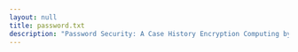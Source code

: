 ```yaml
---
layout: null
title: password.txt
description: "Password Security: A Case History Encryption Computing by Robert Morris and Ken Thompson (April 3, 1978)"
---
```


